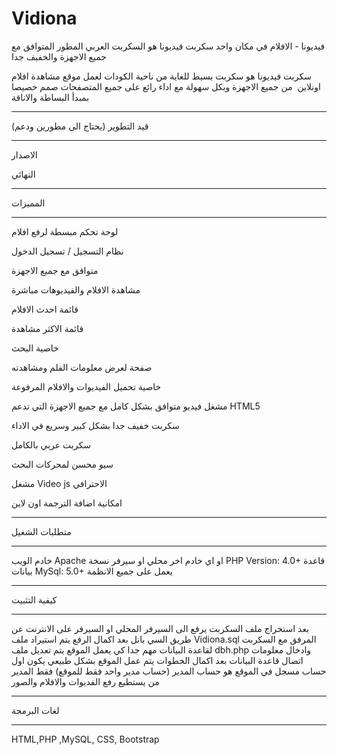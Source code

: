 # Vidiona
فيديونا - الافلام في مكان واحد سكربت فيديونا هو السكربت العربي المطور المتوافق مع جميع الاجهزة والخفيف جدا

سكربت فيديونا هو سكربت بسيط للغاية
من ناحية الكودات لعمل موقع مشاهدة افلام اونلاين  من جميع الاجهزة وبكل سهولة مع اداء رائع
على جميع المتصفحات صمم خصيصا بمبدأ البساطة والاناقة

--------------------------------
قيد التطوير (يحتاج الى مطورين ودعم)

--------------------------------

الاصدار

النهائي

--------------------------------

المميزات

--------------------------------

لوحة تحكم مبسطة لرفع افلام

نظام التسجيل / تسجيل الدخول

متوافق مع جميع الاجهزة

مشاهدة الافلام والفيديوهات مباشرة

قائمة احدث الافلام

قائمة الاكثر مشاهدة

خاصية البحث

صفحة لعرض معلومات الفلم ومشاهدته

خاصية تحميل الفيديوات والافلام المرفوعة

مشغل فيديو متوافق بشكل كامل مع جميع الاجهزة التي تدعم
HTML5

سكربت خفيف جدا بشكل كبير وسريع في الاداء

سكربت عربي بالكامل

سيو محسن لمحركات البحث

مشغل Video js الاحترافي

امكانية اضافة الترجمة اون لاين

--------------------------------

متطلبات الشغيل

--------------------------------

خادم الويب Apache او اي خادم اخر محلي او سيرفر
نسخة PHP Version: 4.0+
قاعدة بيانات MySql: 5.0+
يعمل على جميع الانظمة

--------------------------------

كيفية التثبيت 

--------------------------------

بعد استخراج ملف السكربت يرفع الى السيرفر المحلي او السيرفر على الانترنت عن طريق السي بانل
بعد اكمال الرفع يتم استيراد ملف Vidiona.sql المرفق مع السكربت لقاعدة البيانات مهم جدا كي يعمل الموقع
يتم تعديل ملف dbh.php وادخال معلومات اتصال قاعدة البيانات
بعد اكمال الخطوات يتم عمل الموقع بشكل طبيعي
يكون اول حساب مسجل في الموقع هو حساب المدير (حساب مدير واحد فقط للموقع)
فقط المدير من يستطيع رفع الفديوات والافلام والصور


--------------------------------

لغات البرمجة

--------------------------------

HTML,PHP ,MySQL, CSS, Bootstrap

